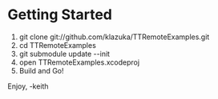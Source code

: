 Getting Started
===============
1. git clone git://github.com/klazuka/TTRemoteExamples.git
2. cd TTRemoteExamples
3. git submodule update --init
4. open TTRemoteExamples.xcodeproj
5. Build and Go!

Enjoy,
-keith